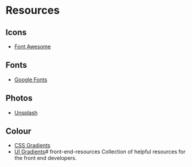 # Resources

## Icons
+ [Font Awesome](https://fortawesome.github.io/Font-Awesome/)

## Fonts
+ [Google Fonts](https://www.google.com/fonts)

## Photos
+ [Unsplash](https://unsplash.com/)

## Colour

+ [CSS Gradients](http://tabiku.com/)
+ [UI Gradients](http://uigradients.com/)# front-end-resources
Collection of helpful resources for the front end developers.
